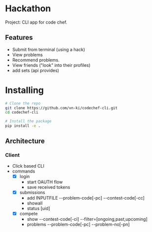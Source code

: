 # Hackathon

Project: CLI app for code chef.

## Features

- Submit from terminal (using a hack)
- View problems
- Recommend problems.
- View friends ("look" into their profiles)
- add sets (api provides)

# Installing

```bash
# Clone the repo
git clone https://github.com/vn-ki/codechef-cli.git
cd codechef-cli

# Install the package
pip install -e .
```

## Architecture
### Client

- Click based CLI
- commands
  - [x] login
    - start OAUTH flow
    - save received tokens
  - [x] submissions
    - add INPUTFILE --problem-code[-pc] --contest-code[-cc]
    - showall
    - status [uid]
  - [x] compete
    - show --contest-code[-ci] --filter=[ongoing,past,upcoming]
    - problems --problem-code[-pc] --problem-no[-pn]

